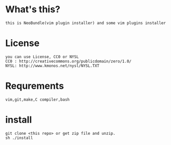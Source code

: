 # What's this?
	this is NeoBundle(vim plugin installer) and some vim plugins installer

# License
	you can use License, CC0 or NYSL  
	CC0 : http://creativecommons.org/publicdomain/zero/1.0/  
	NYSL: http://www.kmonos.net/nysl/NYSL.TXT

# Requrements
	vim,git,make,C compiler,bash

# install
	git clone <this repo> or get zip file and unzip.
	sh ./install

